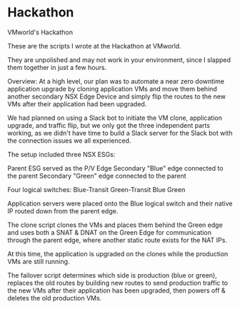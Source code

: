 # Hackathon
VMworld's Hackathon

These are the scripts I wrote at the Hackathon at VMworld.

They are unpolished and may not work in your environment, since I slapped them together in just a few hours.

Overview:
At a high level, our plan was to automate a near zero downtime application upgrade by cloning application VMs and move them behind another secondary NSX Edge Device and simply flip the routes to the new VMs after their application had been upgraded.

We had planned on using a Slack bot to initiate the VM clone, application upgrade, and traffic flip, but we only got the three independent parts working, as we didn't have time to build a Slack server for the Slack bot with the connection issues we all experienced.

The setup included three NSX ESGs:

Parent ESG served as the P/V Edge
Secondary "Blue" edge connected to the parent
Secondary "Green" edge connected to the parent

Four logical switches:
Blue-Transit
Green-Transit
Blue
Green

Application servers were placed onto the Blue logical switch and their native IP routed down from the parent edge.

The clone script clones the VMs and places them behind the Green edge and uses both a SNAT & DNAT on the Green Edge for communication through the parent edge, where another static route exists for the NAT IPs.

At this time, the application is upgraded on the clones while the production VMs are still running.

The failover script determines which side is production (blue or green), replaces the old routes by building new routes to send production traffic to the new VMs after their application has been upgraded, then powers off & deletes the old production VMs.
